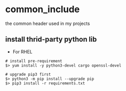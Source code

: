 # common_include
the common header used in my projects

## install thrid-party python lib
- For RHEL
```shell
# install pre-requirement
$> yum install -y python3-devel cargo openssl-devel

# upgrade pip3 first
$> python3 -m pip install --upgrade pip
$> pip3 install -r requirements.txt
```
